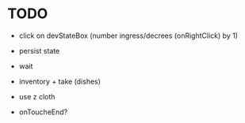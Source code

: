 # TODO

- click on devStateBox (number ingress/decrees (onRightClick) by 1)
- persist state
- wait
- inventory + take (dishes)
- use z cloth



- onToucheEnd?
